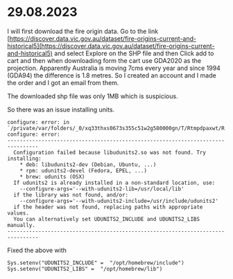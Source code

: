 # 29.08.2023

I will first download the fire origin data. Go to the link [https://discover.data.vic.gov.au/dataset/fire-origins-current-and-historical5](https://discover.data.vic.gov.au/dataset/fire-origins-current-and-historical5) and select Explore on the SHP file and then Click add to cart and then when downloading form the cart use GDA2020 as the projection. Apparently Australia is moving 7cms every year and since 1994 (GDA94) the difference is 1.8 metres. So I created an account and I made the order and I got an email from them.

The downloaded shp file was only 1MB which is suspicious.

So there was an issue installing units.

```
configure: error: in `/private/var/folders/_0/xq33thxs0673s355c51w2g580000gn/T/Rtmpdpaxwt/R.INSTALL6e8764a5dfa4/units':
configure: error: 
--------------------------------------------------------------------------------
  Configuration failed because libudunits2.so was not found. Try installing:
    * deb: libudunits2-dev (Debian, Ubuntu, ...)
    * rpm: udunits2-devel (Fedora, EPEL, ...)
    * brew: udunits (OSX)
  If udunits2 is already installed in a non-standard location, use:
    --configure-args='--with-udunits2-lib=/usr/local/lib'
  if the library was not found, and/or:
    --configure-args='--with-udunits2-include=/usr/include/udunits2'
  if the header was not found, replacing paths with appropriate values.
  You can alternatively set UDUNITS2_INCLUDE and UDUNITS2_LIBS manually.
--------------------------------------------------------------------------------
```

Fixed the above with
```
Sys.setenv("UDUNITS2_INCLUDE" =  "/opt/homebrew/include")
Sys.setenv("UDUNITS2_LIBS" =  "/opt/homebrew/lib")
```
